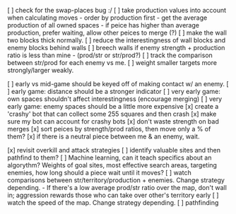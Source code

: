 [ ] check for the swap-places bug :/
[ ] take production values into account when calculating moves
    - order by production first
    - get the average production of all owned spaces
    - if peice has higher than average production, prefer waiting, allow other peices to merge (?)
[ ] make the wall two blocks thick normally.
[ ] reduce the interestingness of wall blocks and enemy blocks behind walls
[ ] breech walls if enemy strength + production ratio is less than mine
    - (prod/str or str/prod?)
[ ] track the comparison between str/prod for each enemy vs me. 
[ ] weight smaller targets more strongly/larger weakly.

[ ] early vs mid-game should be keyed off of making contact w/ an enemy.
[ ] early game: distance should be a stronger indicator
[ ] very early game: own spaces shouldn't affect interestingness (encourage merging)
[ ] very early game: enemy spaces should be a little more expensive
[x] create a 'crashy' bot that can collect some 255 squares and then crash
[x] make sure my bot can account for crashy bots
[x] don't waste strength on bad merges
[x] sort peices by strength/prod ratios, then move only a % of them?
[x] if there is a neutral piece between me & an enemy, wait.

[x] revisit overkill and attack strategies
[ ] identify valuable sites and then pathfind to them?
[ ] Machine learning, can it teach specifics about an algorythm? Weights of goal sites, most effective search areas, targeting enemies, how long should a piece wait until it moves?
[ ] watch comparisons between str/territory/production + enemies. Change strategy depending.
    - If there's a low average prod/str ratio over the map, don't wall in; aggression rewards those who can take over other's territory early
[ ] watch the speed of the map. Change strategy depending.
[ ] pathfinding
